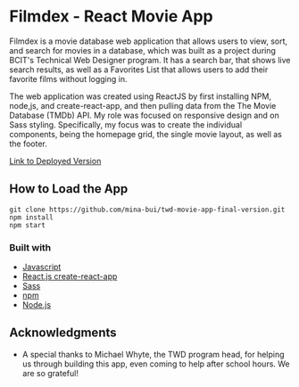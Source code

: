 # Filmdex - React Movie App

Filmdex is a movie database web application that allows users to view, sort, and search for movies in a database, which was built as a project during BCIT's Technical Web Designer program. It has a search bar, that shows live search results, as well as a Favorites List that allows users to add their favorite films without logging in.

The web application was created using ReactJS by first installing NPM, node,js, and create-react-app, and then pulling data from the The Movie Database (TMDb) API. My role was focused on responsive design and on Sass styling. Specifically, my focus was to create the individual components, being the homepage grid, the single movie layout, as well as the footer.

[Link to Deployed Version](https://mbui.bcitwebdeveloper.ca/twd-movie-app/)

## How to Load the App

```
git clone https://github.com/mina-bui/twd-movie-app-final-version.git
npm install
npm start
```

### Built with

* [Javascript](https://www.javascript.com/)
* [React.js create-react-app](https://create-react-app.dev/)
* [Sass](https://sass-lang.com/)
* [npm](https://www.npmjs.com/)
* [Node.js](https://nodejs.org/en/)

## Acknowledgments

* A special thanks to Michael Whyte, the TWD program head, for helping us through building this app, even coming to help after school hours. We are so grateful!
